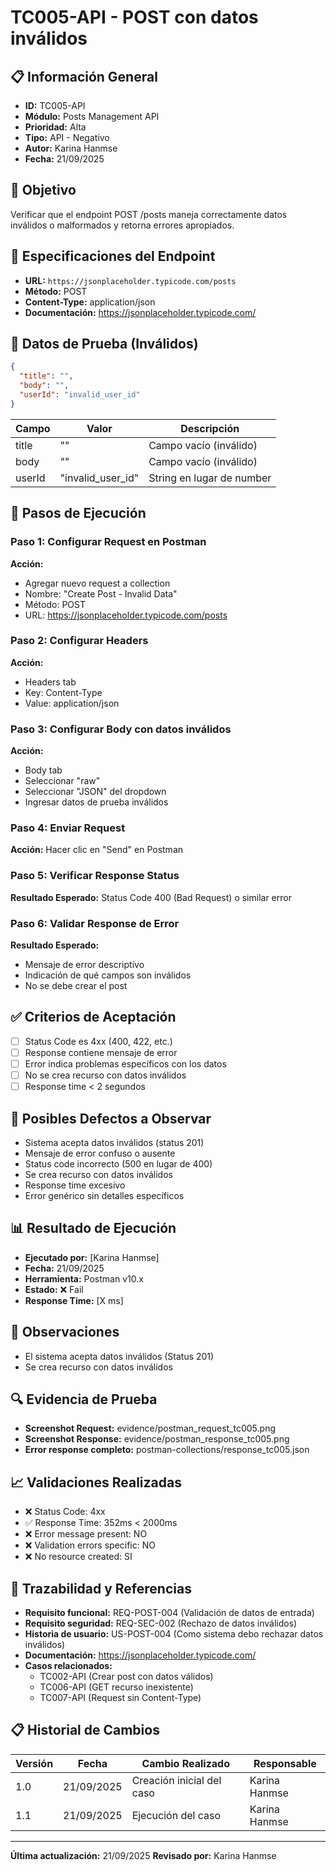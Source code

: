 # TC005-API - POST con datos inválidos

## 📋 Información General
- **ID:** TC005-API
- **Módulo:** Posts Management API
- **Prioridad:** Alta
- **Tipo:** API - Negativo
- **Autor:** Karina Hanmse
- **Fecha:** 21/09/2025

## 🎯 Objetivo
Verificar que el endpoint POST /posts maneja correctamente datos inválidos o malformados y retorna errores apropiados.

## 📡 Especificaciones del Endpoint
- **URL:** `https://jsonplaceholder.typicode.com/posts`
- **Método:** POST
- **Content-Type:** application/json
- **Documentación:** https://jsonplaceholder.typicode.com/

## 🧪 Datos de Prueba (Inválidos)
```json
{
  "title": "",
  "body": "",
  "userId": "invalid_user_id"
}
```

| Campo | Valor | Descripción |
|-------|-------|-------------|
| title | ""    | Campo vacío (inválido) |
| body  | ""    | Campo vacío (inválido) |
| userId | "invalid_user_id" | String en lugar de number |

## 🔄 Pasos de Ejecución

### Paso 1: Configurar Request en Postman
**Acción:** 
- Agregar nuevo request a collection
- Nombre: "Create Post - Invalid Data"
- Método: POST
- URL: https://jsonplaceholder.typicode.com/posts

### Paso 2: Configurar Headers
**Acción:** 
- Headers tab
- Key: Content-Type
- Value: application/json

### Paso 3: Configurar Body con datos inválidos
**Acción:**
- Body tab
- Seleccionar "raw"
- Seleccionar "JSON" del dropdown
- Ingresar datos de prueba inválidos

### Paso 4: Enviar Request
**Acción:** Hacer clic en "Send" en Postman

### Paso 5: Verificar Response Status
**Resultado Esperado:** Status Code 400 (Bad Request) o similar error

### Paso 6: Validar Response de Error
**Resultado Esperado:**
- Mensaje de error descriptivo
- Indicación de qué campos son inválidos
- No se debe crear el post

## ✅ Criterios de Aceptación
- [ ] Status Code es 4xx (400, 422, etc.)
- [ ] Response contiene mensaje de error
- [ ] Error indica problemas específicos con los datos
- [ ] No se crea recurso con datos inválidos
- [ ] Response time < 2 segundos

## 🐛 Posibles Defectos a Observar
- Sistema acepta datos inválidos (status 201)
- Mensaje de error confuso o ausente
- Status code incorrecto (500 en lugar de 400)
- Se crea recurso con datos inválidos
- Response time excesivo
- Error genérico sin detalles específicos

## 📊 Resultado de Ejecución
- **Ejecutado por:** [Karina Hanmse]
- **Fecha:** 21/09/2025
- **Herramienta:** Postman v10.x
- **Estado:** ❌ Fail
- **Response Time:** [X ms]

## 📝 Observaciones
- El sistema acepta datos inválidos (Status 201)
- Se crea recurso con datos inválidos

## 🔍 Evidencia de Prueba
- **Screenshot Request:** evidence/postman_request_tc005.png
- **Screenshot Response:** evidence/postman_response_tc005.png
- **Error response completo:** postman-collections/response_tc005.json

## 📈 Validaciones Realizadas
- ❌ Status Code: 4xx
- ✅ Response Time: 352ms < 2000ms
- ❌ Error message present: NO
- ❌ Validation errors specific: NO
- ❌ No resource created: SI

## 🔗 Trazabilidad y Referencias
- **Requisito funcional:** REQ-POST-004 (Validación de datos de entrada)
- **Requisito seguridad:** REQ-SEC-002 (Rechazo de datos inválidos)
- **Historia de usuario:** US-POST-004 (Como sistema debo rechazar datos inválidos)
- **Documentación:** https://jsonplaceholder.typicode.com/
- **Casos relacionados:** 
  - TC002-API (Crear post con datos válidos)
  - TC006-API (GET recurso inexistente)
  - TC007-API (Request sin Content-Type)

## 📋 Historial de Cambios
| Versión | Fecha | Cambio Realizado | Responsable |
|---------|--------|------------------|-------------|
| 1.0 | 21/09/2025 | Creación inicial del caso | Karina Hanmse |
| 1.1 | 21/09/2025 | Ejecución del caso | Karina Hanmse |

---
**Última actualización:** 21/09/2025
**Revisado por:** Karina Hanmse